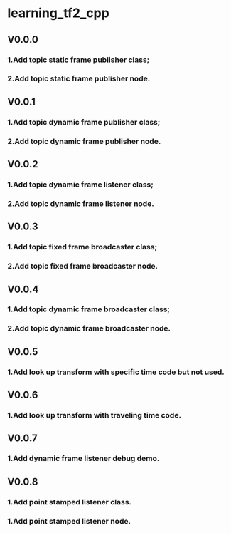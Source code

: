 # learning_tf2_cpp
## V0.0.0
### 1.Add topic static frame publisher class;
### 2.Add topic static frame publisher node.
## V0.0.1
### 1.Add topic dynamic frame publisher class;
### 2.Add topic dynamic frame publisher node.
## V0.0.2
### 1.Add topic dynamic frame listener class;
### 2.Add topic dynamic frame listener node.
## V0.0.3
### 1.Add topic fixed frame broadcaster class;
### 2.Add topic fixed frame broadcaster node.
## V0.0.4
### 1.Add topic dynamic frame broadcaster class;
### 2.Add topic dynamic frame broadcaster node.
## V0.0.5
### 1.Add look up transform with specific time code but not used.
## V0.0.6
### 1.Add look up transform with traveling time code.
## V0.0.7
### 1.Add dynamic frame listener debug demo.
## V0.0.8
### 1.Add point stamped listener class.
### 1.Add point stamped listener node.
